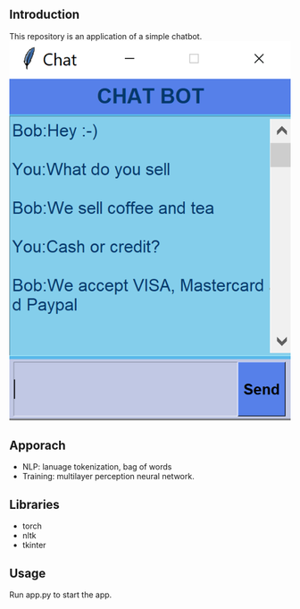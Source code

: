 ## Introduction
This repository is an application of a simple chatbot. 
![alt text](https://github.com/jenhuluck/simplechatbot/blob/master/sample.PNG?raw=true)

## Apporach
  * NLP: lanuage tokenization, bag of words
  * Training: multilayer perception neural network.

## Libraries
* torch
* nltk
* tkinter


## Usage
Run app.py to start the app.


